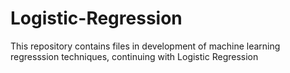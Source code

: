 # Logistic-Regression

This repository contains files in development of machine learning regresssion techniques, continuing with Logistic Regression
